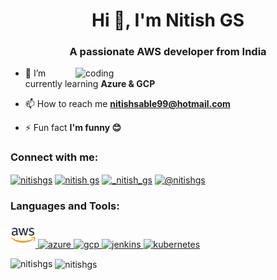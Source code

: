 <h1 align="center">Hi 👋, I'm Nitish GS</h1>
<h3 align="center">A passionate AWS developer from India</h3>

<img align="right" alt="coding" width="400" src="https://www.google.com/imgres?imgurl=https%3A%2F%2Fimg.freepik.com%2Fpremium-vector%2Fprogrammer-semi-flat-color-vector-character-student-figure-sitting-person-white-man-computer-desk-coding-isolated-modern-cartoon-style-illustration-graphic-design-animation_151150-5964.jpg&tbnid=BTssGA2Py7LuHM&vet=12ahUKEwju9oz5hdb_AhX7sGMGHXHBATUQMygiegUIARDuAQ..i&imgrefurl=https%3A%2F%2Fwww.freepik.com%2Fpremium-vector%2Fprogrammer-semi-flat-color-vector-character-student-figure-sitting-person-white-man-computer-desk-coding-isolated-modern-cartoon-style-illustration-graphic-design-animation_19269196.htm&docid=8jdhJAchBlSTZM&w=626&h=438&itg=1&q=animated%20coding%20gif&hl=en&ved=2ahUKEwju9oz5hdb_AhX7sGMGHXHBATUQMygiegUIARDuAQ.gif">

- 🌱 I’m currently learning **Azure & GCP**

- 📫 How to reach me **nitishsable99@hotmail.com**

- ⚡ Fun fact **I'm funny 😊**

<h3 align="left">Connect with me:</h3>
<p align="left">
<a href="https://twitter.com/nitishgs" target="blank"><img align="center" src="https://raw.githubusercontent.com/rahuldkjain/github-profile-readme-generator/master/src/images/icons/Social/twitter.svg" alt="nitishgs" height="30" width="40" /></a>
<a href="https://linkedin.com/in/nitish gs" target="blank"><img align="center" src="https://raw.githubusercontent.com/rahuldkjain/github-profile-readme-generator/master/src/images/icons/Social/linked-in-alt.svg" alt="nitish gs" height="30" width="40" /></a>
<a href="https://instagram.com/_nitish_gs" target="blank"><img align="center" src="https://raw.githubusercontent.com/rahuldkjain/github-profile-readme-generator/master/src/images/icons/Social/instagram.svg" alt="_nitish_gs" height="30" width="40" /></a>
<a href="https://hashnode.com/@nitishgs" target="blank"><img align="center" src="https://raw.githubusercontent.com/rahuldkjain/github-profile-readme-generator/master/src/images/icons/Social/hashnode.svg" alt="@nitishgs" height="30" width="40" /></a>
</p>

<h3 align="left">Languages and Tools:</h3>
<p align="left"> <a href="https://aws.amazon.com" target="_blank" rel="noreferrer"> <img src="https://raw.githubusercontent.com/devicons/devicon/master/icons/amazonwebservices/amazonwebservices-original-wordmark.svg" alt="aws" width="40" height="40"/> </a> <a href="https://azure.microsoft.com/en-in/" target="_blank" rel="noreferrer"> <img src="https://www.vectorlogo.zone/logos/microsoft_azure/microsoft_azure-icon.svg" alt="azure" width="40" height="40"/> </a> <a href="https://cloud.google.com" target="_blank" rel="noreferrer"> <img src="https://www.vectorlogo.zone/logos/google_cloud/google_cloud-icon.svg" alt="gcp" width="40" height="40"/> </a> <a href="https://www.jenkins.io" target="_blank" rel="noreferrer"> <img src="https://www.vectorlogo.zone/logos/jenkins/jenkins-icon.svg" alt="jenkins" width="40" height="40"/> </a> <a href="https://kubernetes.io" target="_blank" rel="noreferrer"> <img src="https://www.vectorlogo.zone/logos/kubernetes/kubernetes-icon.svg" alt="kubernetes" width="40" height="40"/> </a> </p>

<p><img align="left" src="https://github-readme-stats.vercel.app/api/top-langs?username=nitishgs&show_icons=true&locale=en&layout=compact" alt="nitishgs" /></p>

<p>&nbsp;<img align="center" src="https://github-readme-stats.vercel.app/api?username=nitishgs&show_icons=true&locale=en" alt="nitishgs" /></p>
